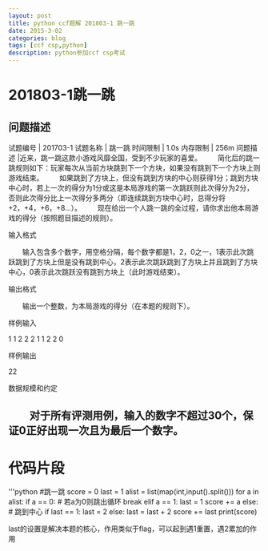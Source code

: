 ```yaml
---
layout: post
title: python ccf题解 201803-1 跳一跳
date: 2015-3-02
categories: blog
tags: [ccf csp,python]
description: python参加ccf csp考试
---
```


201803-1跳一跳   
 ====   
问题描述  
----  


试题编号 | 201703-1
试题名称 | 跳一跳
时间限制 | 1.0s
内存限制 | 256m
问题描述 |近来，跳一跳这款小游戏风靡全国，受到不少玩家的喜爱。
　　简化后的跳一跳规则如下：玩家每次从当前方块跳到下一个方块，如果没有跳到下一个方块上则游戏结束。
　　如果跳到了方块上，但没有跳到方块的中心则获得1分；跳到方块中心时，若上一次的得分为1分或这是本局游戏的第一次跳跃则此次得分为2分，否则此次得分比上一次得分多两分（即连续跳到方块中心时，总得分将+2，+4，+6，+8...）。
　　现在给出一个人跳一跳的全过程，请你求出他本局游戏的得分（按照题目描述的规则）。

输入格式

　　输入包含多个数字，用空格分隔，每个数字都是1，2，0之一，1表示此次跳跃跳到了方块上但是没有跳到中心，2表示此次跳跃跳到了方块上并且跳到了方块中心，0表示此次跳跃没有跳到方块上（此时游戏结束）。

输出格式

　　输出一个整数，为本局游戏的得分（在本题的规则下）。

样例输入

1 1 2 2 2 1 1 2 2 0

样例输出

22

数据规模和约定

　　对于所有评测用例，输入的数字不超过30个，保证0正好出现一次且为最后一个数字。
-------------------

代码片段
====

 '''python
 #跳一跳
score = 0
last = 1
alist = list(map(int,input().split()))
for a in alist:
    if a == 0:  # 若a为0则跳出循环
        break
    elif a == 1:
        last = 1
        score += a
    else:  # 跳到中心
        if last == 1:
            last = 2
        else:
            last = last + 2
        score += last
print(score)


last的设置是解决本题的核心，作用类似于flag，可以起到遇1重置，遇2累加的作用    


